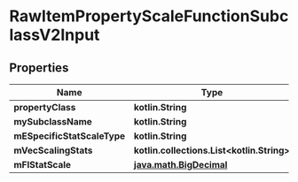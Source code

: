 
# RawItemPropertyScaleFunctionSubclassV2Input

## Properties
| Name | Type | Description | Notes |
| ------------ | ------------- | ------------- | ------------- |
| **propertyClass** | **kotlin.String** |  |  [optional] |
| **mySubclassName** | **kotlin.String** |  |  [optional] |
| **mESpecificStatScaleType** | **kotlin.String** |  |  [optional] |
| **mVecScalingStats** | **kotlin.collections.List&lt;kotlin.String&gt;** |  |  [optional] |
| **mFlStatScale** | [**java.math.BigDecimal**](java.math.BigDecimal.md) |  |  [optional] |



